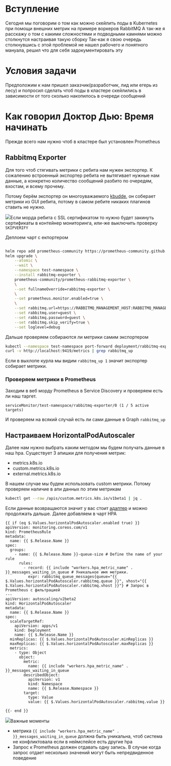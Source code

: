# Вступление

Сегодня мы поговорим о том как можно скейлить поды в Kubernetes при помощи внешних метрик на примере воркеров RabbitMQ
А так-же я расскажу о том с какими сложностями и подводными камнями можно столкнутся настраивая такую сборку
Так-как я свою очередь столкнувшись с этой проблемой не нашел рабочего и понятного мануала, решил что для себя задокументировать эту 

# Условия задачи
Предположим к нам пришел заказчик(разработчик, лид или егерь из лесу) и попросил сделать чтоб поды в кластере скейлились в зависимости от того сколько накопилось в очереди сообщений

# Как говорил Доктор Дью: Время начинать

Прежде всего нам нужно чтоб в кластере был установлен Prometheus

## Rabbitmq Exporter
Для того чтоб стягивать метрики с ребита нам нужен экспортер. К сожалению встроенный экспортер ребита не вытягивает нужные нам данные, а конкретно количество сообщений разбито по очередям, вхостам, и всему прочему.

Потому берём экспортер он многоуважаемого [kbudde](https://github.com/kbudde/rabbitmq_exporter), он соберает метрики из GUI ребита, потому в самом ребите никаких плагинов ставить не нужно.

<img src="https://img.icons8.com/emoji/16/000000/warning-emoji.png"/>Если морда ребита с SSL сертификатом то нужно будет закинуть сертификаты в контейнер мониторинга, или-же выключить проверку `SKIPVERIFY`

Деплоем чарт с екпортером
```bash

helm repo add prometheus-community https://prometheus-community.github.io/helm-charts
helm upgrade \
    --atomic \
    --wait \
    --namespace test-namespace \
    --install rabbitmq-exporter \
    prometheus-community/prometheus-rabbitmq-exporter \
    \
    --set fullnameOverride=rabbitmq-exporter \
    \
    --set prometheus.monitor.enabled=true \
    \
    --set rabbitmq.url=https://RABBITMQ_MANAGEMENT_HOST:RABBITMQ_MANAGEMENT_PORT \
    --set rabbitmq.user=guest \
    --set rabbitmq.password=guest \
    --set rabbitmq.skip_verify=true \
    --set loglevel=debug
```

Дальше проверяем собираются ли метрики самим экспортером
```bash 
kubectl --namespace test-namespace port-forward deployment/rabbitmq-exporter 9419:9419
curl -v http://localhost:9419/metrics | grep rabbitmq_up
```

Если в выхлопе курла мы видим `rabbitmq_up 1` значит экспортер собирает метрики.

### Проверяем метрики в Prometheus
Заходим в веб морду Prometheus в Service Discovery и проверяем есть ли наш таргет.
```
serviceMonitor/test-namespace/rabbitmq-exporter/0 (1 / 5 active targets)
```
И проверяем на всякий случай есть ли сами данные в Graph `rabbitmq_up`

## Настраиваем HorizontalPodAutoscaler

Далее нам нужно выбрать каким методом мы будем получать данные в наш hpa.
Существует 3 апишки для получения метрик:
 * metrics.k8s.io
 * custom.metrics.k8s.io
 * external.metrics.k8s.io
 
В нашем случае мы будем использовать custom метрики. Потому проверяем наличие в апи данных по этим метрикам
```bash
kubectl get --raw /apis/custom.metrics.k8s.io/v1beta1 | jq .
```
Если данные возвращаются значит у вас стоит [адаптер](https://github.com/kubernetes-sigs/prometheus-adapter) и можно продолжать дальше.
Далее добавляем в чарт HPA
```
{{ if (eq $.Values.horizontalPodAutoscaler.enabled true) }}
apiVersion: monitoring.coreos.com/v1
kind: PrometheusRule
metadata:
  name: {{ $.Release.Name }}
spec:
  groups:
    - name: {{ $.Release.Name }}-queue-size # Define the name of your rule
      rules:
        - record: {{ include "workers.hpa_metric_name" . }}_messages_waiting_in_queue # Уникальное имя метрики.
          expr: rabbitmq_queue_messages{queue="{{ $.Values.horizontalPodAutoscaler.rabbitmq.queue }}", vhost="{{ $.Values.horizontalPodAutoscaler.rabbitmq.vhost }}"} # Запрос в Prometheus c фильтрацией 
---
apiVersion: autoscaling/v2beta2
kind: HorizontalPodAutoscaler
metadata:
  name: {{ $.Release.Name }}
spec:
  scaleTargetRef:
    apiVersion: apps/v1
    kind: Deployment
    name: {{ $.Release.Name }}
  minReplicas: {{ $.Values.horizontalPodAutoscaler.minReplicas }}
  maxReplicas: {{ $.Values.horizontalPodAutoscaler.maxReplicas }}
  metrics:
    - type: Object
      object:
        metric:
          name: {{ include "workers.hpa_metric_name" . }}_messages_waiting_in_queue
        describedObject:
          apiVersion: v1
          kind: Namespace
          name: {{ $.Release.Namespace }}
        target:
          type: Value
          value: {{ $.Values.horizontalPodAutoscaler.rabbitmq.value }}

{{- end }}
```

<img src="https://img.icons8.com/emoji/16/000000/warning-emoji.png"/>Важные моменты
 * метрика `{{ include "workers.hpa_metric_name" . }}_messages_waiting_in_queue` должна быть уникальна, чтоб система не конфликтовала если в неймспейсе есть другие hpa
 * Запрос к Prometheus должен отдавать одну запись. В случае когда запрос отдает несколько значений могут быть непредвиденное поведение 